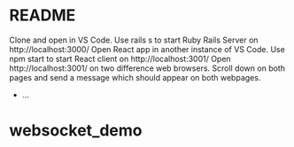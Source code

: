 # README

Clone and open in VS Code.
Use rails s to start Ruby Rails Server on http://localhost:3000/
Open React app in another instance of VS Code.
Use npm start to start React client on http://localhost:3001/
Open http://localhost:3001/ on two difference web browsers.
Scroll down on both pages and send a message which should appear on both webpages.

* ...
# websocket_demo
